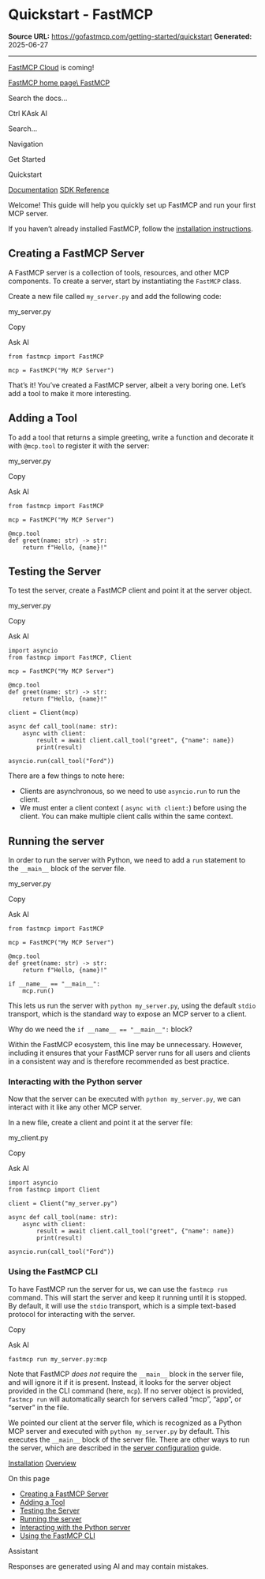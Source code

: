 # Quickstart - FastMCP

**Source URL:** https://gofastmcp.com/getting-started/quickstart
**Generated:** 2025-06-27

---

[FastMCP Cloud](https://fastmcp.link/x0Kyhy2) is coming!

[FastMCP home page\\
FastMCP](https://gofastmcp.com/)

Search the docs...

Ctrl KAsk AI

Search...

Navigation

Get Started

Quickstart

[Documentation](https://gofastmcp.com/getting-started/welcome) [SDK Reference](https://gofastmcp.com/python-sdk/fastmcp-exceptions)

Welcome! This guide will help you quickly set up FastMCP and run your first MCP server.

If you haven’t already installed FastMCP, follow the [installation instructions](https://gofastmcp.com/getting-started/installation).

## [​](https://gofastmcp.com/getting-started/quickstart\#creating-a-fastmcp-server)  Creating a FastMCP Server

A FastMCP server is a collection of tools, resources, and other MCP components. To create a server, start by instantiating the `FastMCP` class.

Create a new file called `my_server.py` and add the following code:

my\_server.py

Copy

Ask AI

```
from fastmcp import FastMCP

mcp = FastMCP("My MCP Server")

```

That’s it! You’ve created a FastMCP server, albeit a very boring one. Let’s add a tool to make it more interesting.

## [​](https://gofastmcp.com/getting-started/quickstart\#adding-a-tool)  Adding a Tool

To add a tool that returns a simple greeting, write a function and decorate it with `@mcp.tool` to register it with the server:

my\_server.py

Copy

Ask AI

```
from fastmcp import FastMCP

mcp = FastMCP("My MCP Server")

@mcp.tool
def greet(name: str) -> str:
    return f"Hello, {name}!"

```

## [​](https://gofastmcp.com/getting-started/quickstart\#testing-the-server)  Testing the Server

To test the server, create a FastMCP client and point it at the server object.

my\_server.py

Copy

Ask AI

```
import asyncio
from fastmcp import FastMCP, Client

mcp = FastMCP("My MCP Server")

@mcp.tool
def greet(name: str) -> str:
    return f"Hello, {name}!"

client = Client(mcp)

async def call_tool(name: str):
    async with client:
        result = await client.call_tool("greet", {"name": name})
        print(result)

asyncio.run(call_tool("Ford"))

```

There are a few things to note here:

- Clients are asynchronous, so we need to use `asyncio.run` to run the client.
- We must enter a client context ( `async with client:`) before using the client. You can make multiple client calls within the same context.

## [​](https://gofastmcp.com/getting-started/quickstart\#running-the-server)  Running the server

In order to run the server with Python, we need to add a `run` statement to the `__main__` block of the server file.

my\_server.py

Copy

Ask AI

```
from fastmcp import FastMCP

mcp = FastMCP("My MCP Server")

@mcp.tool
def greet(name: str) -> str:
    return f"Hello, {name}!"

if __name__ == "__main__":
    mcp.run()

```

This lets us run the server with `python my_server.py`, using the default `stdio` transport, which is the standard way to expose an MCP server to a client.

Why do we need the `if __name__ == "__main__":` block?

Within the FastMCP ecosystem, this line may be unnecessary. However, including it ensures that your FastMCP server runs for all users and clients in a consistent way and is therefore recommended as best practice.

### [​](https://gofastmcp.com/getting-started/quickstart\#interacting-with-the-python-server)  Interacting with the Python server

Now that the server can be executed with `python my_server.py`, we can interact with it like any other MCP server.

In a new file, create a client and point it at the server file:

my\_client.py

Copy

Ask AI

```
import asyncio
from fastmcp import Client

client = Client("my_server.py")

async def call_tool(name: str):
    async with client:
        result = await client.call_tool("greet", {"name": name})
        print(result)

asyncio.run(call_tool("Ford"))

```

### [​](https://gofastmcp.com/getting-started/quickstart\#using-the-fastmcp-cli)  Using the FastMCP CLI

To have FastMCP run the server for us, we can use the `fastmcp run` command. This will start the server and keep it running until it is stopped. By default, it will use the `stdio` transport, which is a simple text-based protocol for interacting with the server.

Copy

Ask AI

```
fastmcp run my_server.py:mcp

```

Note that FastMCP _does not_ require the `__main__` block in the server file, and will ignore it if it is present. Instead, it looks for the server object provided in the CLI command (here, `mcp`). If no server object is provided, `fastmcp run` will automatically search for servers called “mcp”, “app”, or “server” in the file.

We pointed our client at the server file, which is recognized as a Python MCP server and executed with `python my_server.py` by default. This executes the `__main__` block of the server file. There are other ways to run the server, which are described in the [server configuration](https://gofastmcp.com/servers/fastmcp#running-the-server) guide.

[Installation](https://gofastmcp.com/getting-started/installation) [Overview](https://gofastmcp.com/servers/server)

On this page

- [Creating a FastMCP Server](https://gofastmcp.com/getting-started/quickstart#creating-a-fastmcp-server)
- [Adding a Tool](https://gofastmcp.com/getting-started/quickstart#adding-a-tool)
- [Testing the Server](https://gofastmcp.com/getting-started/quickstart#testing-the-server)
- [Running the server](https://gofastmcp.com/getting-started/quickstart#running-the-server)
- [Interacting with the Python server](https://gofastmcp.com/getting-started/quickstart#interacting-with-the-python-server)
- [Using the FastMCP CLI](https://gofastmcp.com/getting-started/quickstart#using-the-fastmcp-cli)

Assistant

Responses are generated using AI and may contain mistakes.